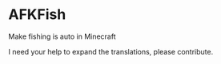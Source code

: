 # AFKFish
Make fishing is auto in Minecraft

I need your help to expand the translations, please contribute.
